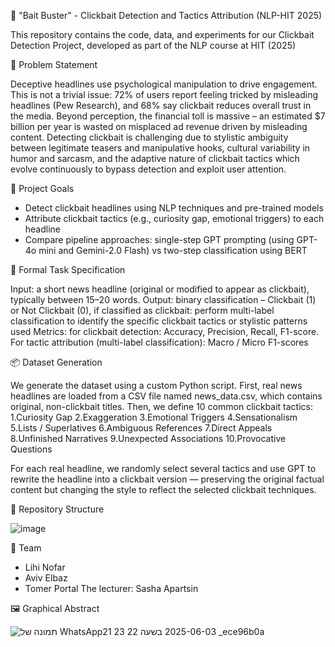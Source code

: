 🧠 "Bait Buster" - Clickbait Detection and Tactics Attribution (NLP-HIT 2025)

This repository contains the code, data, and experiments for our Clickbait Detection Project, developed as part of the NLP course at HIT (2025)


🎯 Problem Statement

Deceptive headlines use psychological manipulation to drive engagement. This is not a trivial issue: 72% of users report feeling tricked by misleading headlines (Pew Research), and 68% say clickbait reduces overall trust in the media. Beyond perception, the financial toll is massive – an estimated $7 billion per year is wasted on misplaced ad revenue driven by misleading content.
Detecting clickbait is challenging due to stylistic ambiguity between legitimate teasers and manipulative hooks, cultural variability in humor and sarcasm, and the adaptive nature of clickbait tactics which evolve continuously to bypass detection and exploit user attention.


📌 Project Goals

- Detect clickbait headlines using NLP techniques and pre-trained models
- Attribute clickbait tactics (e.g., curiosity gap, emotional triggers) to each headline
- Compare pipeline approaches: single-step GPT prompting (using GPT-4o mini and Gemini-2.0 Flash) vs two-step classification using BERT
  
  
🧾 Formal Task Specification

Input: a short news headline (original or modified to appear as clickbait), typically between 15–20 words.
Output: binary classification – Clickbait (1) or Not Clickbait (0), if classified as clickbait: perform multi-label classification to identify the specific clickbait tactics or stylistic patterns used
Metrics: for clickbait detection: Accuracy, Precision, Recall, F1-score. For tactic attribution (multi-label classification): Macro / Micro F1-scores


📦 Dataset Generation

We generate the dataset using a custom Python script. First, real news headlines are loaded from a CSV file named news_data.csv, which contains original, non-clickbait titles. Then, we define 10 common clickbait tactics:
1.Curiosity Gap
2.Exaggeration
3.Emotional Triggers
4.Sensationalism
5.Lists / Superlatives
6.Ambiguous References
7.Direct Appeals
8.Unfinished Narratives
9.Unexpected Associations
10.Provocative Questions

For each real headline, we randomly select several tactics and use GPT to rewrite the headline into a clickbait version — preserving the original factual content but changing the style to reflect the selected clickbait techniques.


📁 Repository Structure

![image](https://github.com/user-attachments/assets/6081f4b6-2759-4b81-919e-1f0f11f93ecf)



👥 Team 

- Lihi Nofar
- Aviv Elbaz
- Tomer Portal
The lecturer: Sasha Apartsin 


🖼️ Graphical Abstract

![תמונה של WhatsApp‏ 2025-06-03 בשעה 22 23 21_ece96b0a](https://github.com/user-attachments/assets/829488ad-b4f3-4612-b1e1-d89958cc2558)
